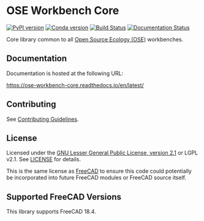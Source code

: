 # OSE Workbench Core
[![PyPI version](https://badge.fury.io/py/ose-workbench-core.svg)](https://badge.fury.io/py/ose-workbench-core)
[![Conda version](https://anaconda.org/gbroques/ose-workbench-core/badges/version.svg)](https://anaconda.org/gbroques/ose-workbench-core)
[![Build Status](https://travis-ci.org/gbroques/ose-workbench-core.svg?branch=master)](https://travis-ci.org/gbroques/ose-workbench-core)
[![Documentation Status](https://readthedocs.org/projects/ose-workbench-core/badge/?version=latest)](https://ose-workbench-core.readthedocs.io/en/latest/?badge=latest)

Core library common to all [Open Source Ecology (OSE)](https://www.opensourceecology.org/) workbenches.

## Documentation
Documentation is hosted at the following URL:

https://ose-workbench-core.readthedocs.io/en/latest/

## Contributing
See [Contributing Guidelines](./CONTRIBUTING.md).

## License
Licensed under the [GNU Lesser General Public License, version 2.1](https://www.gnu.org/licenses/old-licenses/lgpl-2.1.en.html) or LGPL v2.1. See [LICENSE](./LICENSE) for details.

This is the same license as [FreeCAD](https://wiki.freecadweb.org/Licence) to ensure this code could potentially be incorporated into future FreeCAD modules or FreeCAD source itself.

## Supported FreeCAD Versions
This library supports FreeCAD 18.4.
